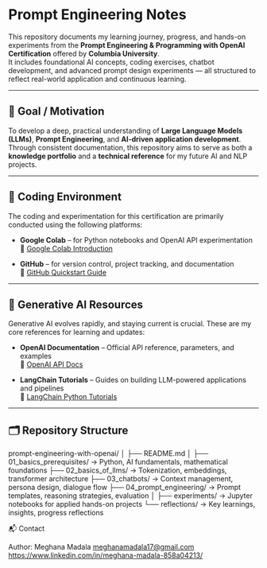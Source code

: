 # Prompt Engineering Notes

This repository documents my learning journey, progress, and hands-on experiments from the **Prompt Engineering & Programming with OpenAI Certification** offered by **Columbia University**.  
It includes foundational AI concepts, coding exercises, chatbot development, and advanced prompt design experiments — all structured to reflect real-world application and continuous learning.

---

## 🎯 Goal / Motivation  

To develop a deep, practical understanding of **Large Language Models (LLMs)**, **Prompt Engineering**, and **AI-driven application development**.  
Through consistent documentation, this repository aims to serve as both a **knowledge portfolio** and a **technical reference** for my future AI and NLP projects.

---

## 🧰 Coding Environment  

The coding and experimentation for this certification are primarily conducted using the following platforms:

- **Google Colab** – for Python notebooks and OpenAI API experimentation  
  🔗 [Google Colab Introduction](https://colab.research.google.com/)

- **GitHub** – for version control, project tracking, and documentation  
  🔗 [GitHub Quickstart Guide](https://docs.github.com/en/get-started/start-your-journey)

---

## 🧠 Generative AI Resources  

Generative AI evolves rapidly, and staying current is crucial. These are my core references for learning and updates:

- **OpenAI Documentation** – Official API reference, parameters, and examples  
  🔗 [OpenAI API Docs](https://platform.openai.com/docs/overview?lang=python)

- **LangChain Tutorials** – Guides on building LLM-powered applications and pipelines  
  🔗 [LangChain Python Tutorials](https://python.langchain.com/docs/tutorials/)

---

## 🗂️ Repository Structure  
prompt-engineering-with-openai/
│
├── README.md
│
├── 01_basics_prerequisites/ → Python, AI fundamentals, mathematical foundations
├── 02_basics_of_llms/ → Tokenization, embeddings, transformer architecture
├── 03_chatbots/ → Context management, persona design, dialogue flow
├── 04_prompt_engineering/ → Prompt templates, reasoning strategies, evaluation
│
├── experiments/ → Jupyter notebooks for applied hands-on projects
└── reflections/ → Key learnings, insights, progress reflections

📬 Contact

Author: Meghana Madala
meghanamadala17@gmail.com
https://www.linkedin.com/in/meghana-madala-858a04213/
